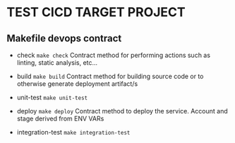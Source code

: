 # TEST CICD TARGET PROJECT
## Makefile devops contract


* check
`make check`
Contract method for performing actions such as linting, static analysis, etc...

* build
`make build`
Contract method for building source code or to otherwise generate deployment artifact/s

* unit-test
`make unit-test`

* deploy
`make deploy`
Contract method to deploy the service. Account and stage derived from ENV VARs

* integration-test
`make integration-test`
